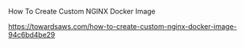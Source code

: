 How To Create Custom NGINX Docker Image

https://towardsaws.com/how-to-create-custom-nginx-docker-image-94c6bd4be29
